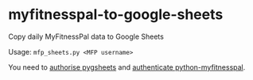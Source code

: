 # myfitnesspal-to-google-sheets
Copy daily MyFitnessPal data to Google Sheets

Usage: `mfp_sheets.py <MFP username>`

You need to [authorise pygsheets](https://pygsheets.readthedocs.io/en/stable/authorization.html) and [authenticate python-myfitnesspal](https://github.com/coddingtonbear/python-myfitnesspal#authentication).